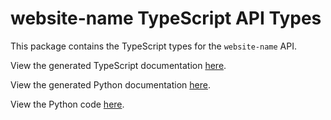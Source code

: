 # website-name TypeScript API Types

This package contains the TypeScript types for the ``website-name`` API.

View the generated TypeScript documentation [here](https://typedapis.github.io/example-site/js/index.html).

View the generated Python documentation [here](https://typedapis.github.io/example-site/index.html).

View the Python code [here](https://github.com/TypedAPIs/example-site/tree/main/python).
